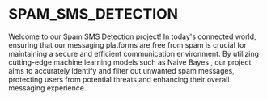 # SPAM_SMS_DETECTION 
Welcome to our Spam SMS Detection project! In today's connected world, ensuring that our messaging platforms are free from spam is crucial for maintaining a secure and efficient communication environment. By utilizing cutting-edge machine learning models such as Naive Bayes , our project aims to accurately identify and filter out unwanted spam messages, protecting users from potential threats and enhancing their overall messaging experience.

